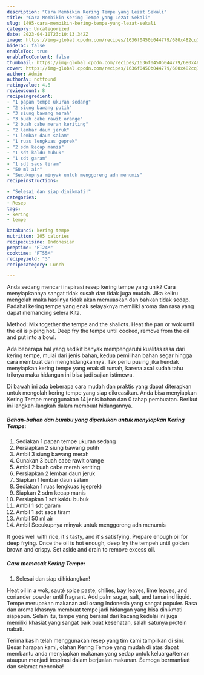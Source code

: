 ```yaml
---
description: "Cara Membikin Kering Tempe yang Lezat Sekali"
title: "Cara Membikin Kering Tempe yang Lezat Sekali"
slug: 1495-cara-membikin-kering-tempe-yang-lezat-sekali
category: Uncategorized
date: 2023-04-10T23:10:13.342Z
image: https://img-global.cpcdn.com/recipes/1636f0450b044779/680x482cq70/kering-tempe-foto-resep-utama.jpg
hideToc: false
enableToc: true
enableTocContent: false
thumbnail: https://img-global.cpcdn.com/recipes/1636f0450b044779/680x482cq70/kering-tempe-foto-resep-utama.jpg
cover: https://img-global.cpcdn.com/recipes/1636f0450b044779/680x482cq70/kering-tempe-foto-resep-utama.jpg
author: Admin
authorAv: notfound
ratingvalue: 4.8
reviewcount: 8
recipeingredient:
- "1 papan tempe ukuran sedang"
- "2 siung bawang putih"
- "3 siung bawang merah"
- "3 buah cabe rawit orange"
- "2 buah cabe merah keriting"
- "2 lembar daun jeruk"
- "1 lembar daun salam"
- "1 ruas lengkuas geprek"
- "2 sdm kecap manis"
- "1 sdt kaldu bubuk"
- "1 sdt garam"
- "1 sdt saos tiram"
- "50 ml air"
- "Secukupnya minyak untuk menggoreng adn menumis"
recipeinstructions:

- "Selesai dan siap dinikmati!"
categories:
- Resep
tags:
- kering
- tempe

katakunci: kering tempe 
nutrition: 205 calories
recipecuisine: Indonesian
preptime: "PT24M"
cooktime: "PT55M"
recipeyield: "3"
recipecategory: Lunch

---
```





Anda sedang mencari inspirasi resep kering tempe yang unik? Cara menyiapkannya sangat tidak susah dan tidak juga mudah. Jika keliru mengolah maka hasilnya tidak akan memuaskan dan bahkan tidak sedap. Padahal kering tempe yang enak selayaknya memiliki aroma dan rasa yang dapat memancing selera Kita.





Method: Mix together the tempe and the shallots. Heat the pan or wok until the oil is piping hot. Deep fry the tempe until cooked, remove from the oil and put into a bowl.

Ada beberapa hal yang sedikit banyak mempengaruhi kualitas rasa dari kering tempe, mulai dari jenis bahan, kedua pemilihan bahan segar hingga cara membuat dan menghidangkannya. Tak perlu pusing jika hendak menyiapkan kering tempe yang enak di rumah, karena asal sudah tahu triknya maka hidangan ini bisa jadi sajian istimewa.






Di bawah ini ada beberapa cara mudah dan praktis yang dapat diterapkan untuk mengolah kering tempe yang siap dikreasikan. Anda bisa menyiapkan Kering Tempe menggunakan 14 jenis bahan dan 0 tahap pembuatan. Berikut ini langkah-langkah dalam membuat hidangannya.

<!--inarticleads1-->

##### Bahan-bahan dan bumbu yang diperlukan untuk menyiapkan Kering Tempe:

1. Sediakan 1 papan tempe ukuran sedang
1. Persiapkan 2 siung bawang putih
1. Ambil 3 siung bawang merah
1. Gunakan 3 buah cabe rawit orange
1. Ambil 2 buah cabe merah keriting
1. Persiapkan 2 lembar daun jeruk
1. Siapkan 1 lembar daun salam
1. Sediakan 1 ruas lengkuas (geprek)
1. Siapkan 2 sdm kecap manis
1. Persiapkan 1 sdt kaldu bubuk
1. Ambil 1 sdt garam
1. Ambil 1 sdt saos tiram
1. Ambil 50 ml air
1. Ambil Secukupnya minyak untuk menggoreng adn menumis


It goes well with rice, it&#39;s tasty, and it&#39;s satisfying. Prepare enough oil for deep frying. Once the oil is hot enough, deep fry the tempeh until golden brown and crispy. Set aside and drain to remove excess oil. 

<!--inarticleads2-->

##### Cara memasak Kering Tempe:


1. Selesai dan siap dihidangkan!

Heat oil in a wok, sauté spice paste, chilies, bay leaves, lime leaves, and coriander powder until fragrant. Add palm sugar, salt, and tamarind liquid. Tempe merupakan makanan asli orang Indonesia yang sangat populer. Rasa dan aroma khasnya membuat tempe jadi hidangan yang bisa dinikmati siapapun. Selain itu, tempe yang berasal dari kacang kedelai ini juga memiliki khasiat yang sangat baik buat kesehatan, salah satunya protein nabati. 

Terima kasih telah menggunakan resep yang tim kami tampilkan di sini. Besar harapan kami, olahan Kering Tempe yang mudah di atas dapat membantu anda menyiapkan makanan yang sedap untuk keluarga/teman ataupun menjadi inspirasi dalam berjualan makanan. Semoga bermanfaat dan selamat mencoba!

